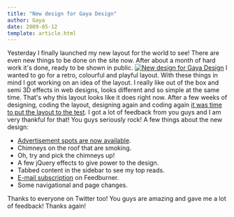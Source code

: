 ```yaml
---
title: "New design for Gaya Design"
author: Gaya
date: 2009-05-12
template: article.html
---
```

Yesterday I finally launched my new layout for the world to see! There are even new things to be done on the site now. After about a month of hard work it's done, ready to be shown in public. [![New design for Gaya Design](/articles/new-design-for-gaya-design/newlayout.jpg "New design for Gaya Design")](http://www.gayadesign.com/general/new-design-for-gaya-design/)<span class="more"></span> I wanted to go for a retro, colourful and playful layout. With these things in mind I got working on an idea of the layout. I really like out of the box and semi 3D effects in web designs, looks different and so simple at the same time. That's why this layout looks like it does right now. After a few weeks of designing, coding the layout, designing again and coding again [it was time to put the layout to the test](http://www.gayadesign.com/general/new-looks-coming-your-way/). I got a lot of feedback from you guys and I am very thankful for that! You guys seriously rock! A few things about the new design:

- [Advertisement spots are now available](http://www.gayadesign.com/advertise/).
- Chimneys on the roof that are smoking.
- Oh, try and pick the chimneys up!
- A few jQuery effects to give power to the design.
- Tabbed content in the sidebar to see my top reads.
- [E-mail subscription](http://feedburner.google.com/fb/a/mailverify?uri=GayaDesign) on Feedburner.
- Some navigational and page changes.

 Thanks to everyone on Twitter too! You guys are amazing and gave me a lot of feedback! Thanks again!